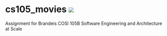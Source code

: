 # cs105_movies <a href="https://codeclimate.com/github/arikalfus/cs105_movies"><img src="https://codeclimate.com/github/arikalfus/cs105_movies/badges/gpa.svg" /></a>
Assignment for Brandeis COSI 105B Software Engineering and Architecture at Scale

